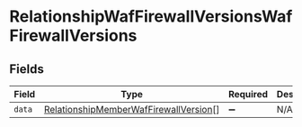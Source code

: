 # RelationshipWafFirewallVersionsWafFirewallVersions


## Fields

| Field                                                                                                 | Type                                                                                                  | Required                                                                                              | Description                                                                                           |
| ----------------------------------------------------------------------------------------------------- | ----------------------------------------------------------------------------------------------------- | ----------------------------------------------------------------------------------------------------- | ----------------------------------------------------------------------------------------------------- |
| `data`                                                                                                | [RelationshipMemberWafFirewallVersion](../../models/shared/relationshipmemberwaffirewallversion.md)[] | :heavy_minus_sign:                                                                                    | N/A                                                                                                   |